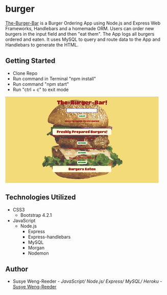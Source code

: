 # burger

[The-Burger-Bar](https://hidden-hollows-63563.herokuapp.com/) is a Burger Ordering App using Node.js and Express Web Frameworks, Handlebars and a homemade ORM. Users can order new burgers in the input field and then "eat them". The App logs all burgers ordered and eaten. It uses MySQL to query and route data to the App and Handlebars to generate the HTML. 
 


## Getting Started

- Clone Repo
- Run command in Terminal "npm install"
- Run command "npm start"
- Run "ctrl + c" to exit mode


![burger](public/assets/images/burgerBar.gif "server.js")



## Technologies Utilized

- CSS3
    - Bootstrap 4.2.1
- JavaScript
    - Node.js
        - Express
        - Express-handlebars
        - MySQL
        - Morgan
        - Nodemon
       

## Author

- Susye Weng-Reeder - *JavaScript/ Node.js/ Express/ MySQL/ Heroku* - [Susye Weng-Reeder](https://www.weng-reeder.com/ "Susye's Portfolio")
